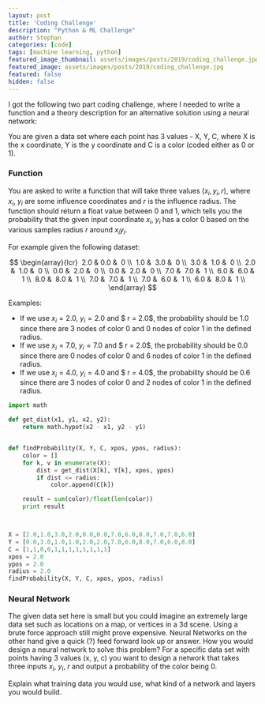 ```yaml
---
layout: post
title: 'Coding Challenge'
description: "Python & ML Challenge"
author: Stephan
categories: [code]
tags: [machine learning, python]
featured_image_thumbnail: assets/images/posts/2019/coding_challenge.jpg
featured_image: assets/images/posts/2019/coding_challenge.jpg
featured: false
hidden: false
---
```


I got the following two part coding challenge, where I needed to write a function and a theory description for an alternative solution using a neural network:


You are given a data set where each point has 3 values - X, Y, C, where X is the x coordinate, Y is the y coordinate and C is a color (coded either as 0 or 1).

### Function

You are asked to write a function that will take three values ($x_i, y_i, r$), where $x_i$, $y_i$ are some influence coordinates and $r$ is the influence radius. The function should return a float value between 0 and 1, which tells you the probability that the given input coordinate $x_i$, $y_i$ has a color 0 based on the various samples radius $r$ around $x_iy_i$.


For example given the following dataset:

$$
\begin{array}{lcr}
 2.0 &  0.0 &  0 \\
 1.0 &  3.0 &  0 \\
 3.0 &  1.0 &  0 \\
 2.0 &  1.0 &  0 \\
 0.0 &  2.0 &  0 \\
 0.0 &  2.0 &  0 \\
 7.0 &  7.0 &  1 \\
 6.0 &  6.0 &  1 \\
 8.0 &  8.0 &  1 \\
 7.0 &  7.0 &  1 \\
 7.0 &  6.0 &  1 \\
 6.0 &  8.0 &  1 \\
\end{array}
$$

Examples:
+ If we use $x_i = 2.0$, $y_i = 2.0$ and $ r = 2.0$, the probability should be $1.0$ since there are 3 nodes of color $0$ and 0 nodes of color $1$ in the defined radius.
+ If we use $x_i = 7.0$, $y_i = 7.0$ and $ r = 2.0$, the probability should be $0.0$ since there are 0 nodes of color $0$ and 6 nodes of color $1$ in the defined radius.
+ If we use $x_i = 4.0$, $y_i = 4.0$ and $ r = 4.0$, the probability should be $0.6$ since there are 3 nodes of color $0$ and 2 nodes of color $1$ in the defined radius.

```python
import math

def get_dist(x1, y1, x2, y2):
    return math.hypot(x2 - x1, y2 - y1)


def findProbability(X, Y, C, xpos, ypos, radius):
    color = []
    for k, v in enumerate(X):
        dist = get_dist(X[k], Y[k], xpos, ypos)
        if dist <= radius:
            color.append(C[k])

    result = sum(color)/float(len(color))
    print result



X = [2.0,1.0,3.0,2.0,0.0,0.0,7.0,6.0,8.0,7.0,7.0,6.0]
Y = [0.0,3.0,1.0,1.0,2.0,2.0,7.0,6.0,8.0,7.0,6.0,8.0]
C = [1,1,0,0,1,1,1,1,1,1,1,1]
xpos = 2.0
ypos = 2.0
radius = 2.0
findProbability(X, Y, C, xpos, ypos, radius)

```

### Neural Network

The given data set here is small but you could imagine an extremely large data set such as locations on a map, or vertices in a 3d scene. Using a brute force approach still might prove expensive. Neural Networks on the other hand give a quick (?) feed forward look up or answer. How you would design a
neural network to solve this problem? For a specific data set with points having 3 values (x, y, c) you want to design a network that takes three inputs $x_i$, $y_i$, $r$ and output a probability of the color being 0.

Explain what training data you would use, what kind of a network and layers you would build.
